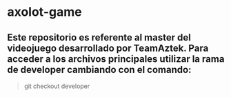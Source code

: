 # axolot-game
## Este repositorio es referente al master del videojuego desarrollado por TeamAztek. Para acceder a los archivos principales utilizar la rama de developer cambiando con el comando:
> git checkout developer
